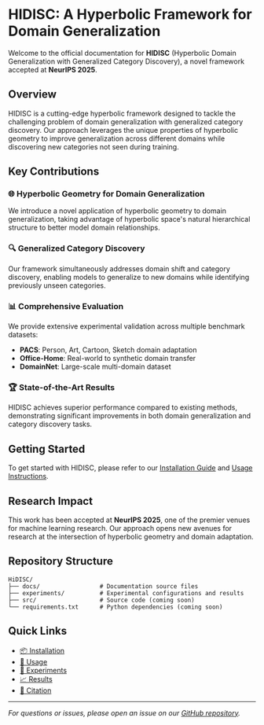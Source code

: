 # HIDISC: A Hyperbolic Framework for Domain Generalization

Welcome to the official documentation for **HIDISC** (Hyperbolic Domain Generalization with Generalized Category Discovery), a novel framework accepted at **NeurIPS 2025**.

## Overview

HIDISC is a cutting-edge hyperbolic framework designed to tackle the challenging problem of domain generalization with generalized category discovery. Our approach leverages the unique properties of hyperbolic geometry to improve generalization across different domains while discovering new categories not seen during training.

## Key Contributions

### 🌐 Hyperbolic Geometry for Domain Generalization
We introduce a novel application of hyperbolic geometry to domain generalization, taking advantage of hyperbolic space's natural hierarchical structure to better model domain relationships.

### 🔍 Generalized Category Discovery
Our framework simultaneously addresses domain shift and category discovery, enabling models to generalize to new domains while identifying previously unseen categories.

### 📊 Comprehensive Evaluation
We provide extensive experimental validation across multiple benchmark datasets:
- **PACS**: Person, Art, Cartoon, Sketch domain adaptation
- **Office-Home**: Real-world to synthetic domain transfer
- **DomainNet**: Large-scale multi-domain dataset

### 🏆 State-of-the-Art Results
HIDISC achieves superior performance compared to existing methods, demonstrating significant improvements in both domain generalization and category discovery tasks.

## Getting Started

To get started with HIDISC, please refer to our [Installation Guide](installation.md) and [Usage Instructions](usage.md).

## Research Impact

This work has been accepted at **NeurIPS 2025**, one of the premier venues for machine learning research. Our approach opens new avenues for research at the intersection of hyperbolic geometry and domain adaptation.

## Repository Structure

```
HiDISC/
├── docs/                 # Documentation source files
├── experiments/          # Experimental configurations and results
├── src/                  # Source code (coming soon)
└── requirements.txt      # Python dependencies (coming soon)
```

## Quick Links

- [📦 Installation](installation.md)
- [🚀 Usage](usage.md)
- [🧪 Experiments](experiments/index.md)
- [📈 Results](results.md)
- [📝 Citation](citation.md)

---

*For questions or issues, please open an issue on our [GitHub repository](https://github.com/Vaibhavrathore1999/HiDISC).*